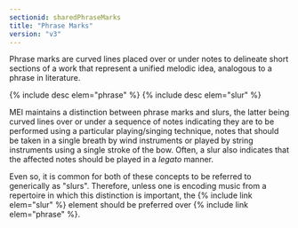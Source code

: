 ```yaml
---
sectionid: sharedPhraseMarks
title: "Phrase Marks"
version: "v3"
---
```


Phrase marks are curved lines placed over or under notes to delineate short sections of a work that represent a unified melodic idea, analogous to a phrase in literature.

  
{% include desc elem="phrase" %} 
{% include desc elem="slur" %} 
 

MEI maintains a distinction between phrase marks and slurs, the latter being curved lines over or under a sequence of notes indicating they are to be performed using a particular playing/singing technique, notes that should be taken in a single breath by wind instruments or played by string instruments using a single stroke of the bow. Often, a slur also indicates that the affected notes should be played in a *legato* manner.

Even so, it is common for both of these concepts to be referred to generically as "slurs". Therefore, unless one is encoding music from a repertoire in which this distinction is important, the {% include link elem="slur" %} element should be preferred over {% include link elem="phrase" %}.
